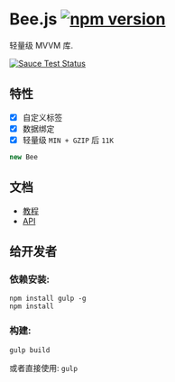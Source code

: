 # Bee.js [![npm version](https://badge.fury.io/js/beejs.svg)](http://badge.fury.io/js/beejs)

轻量级 MVVM 库.

[![Sauce Test Status](https://saucelabs.com/browser-matrix/ckr189.svg)](https://travis-ci.org/CFETeam/bee.js)

特性
---
- [x] 自定义标签
- [x] 数据绑定
- [x] 轻量级 `MIN + GZIP` 后 `11K`

```javascript
new Bee
```

文档
---

- [教程](http://justan.github.io/beejs-tutor)
- [API](./docs/api.md)

给开发者
---
### 依赖安装:

```
npm install gulp -g
npm install
```

### 构建:

```
gulp build
```

或者直接使用: `gulp`

